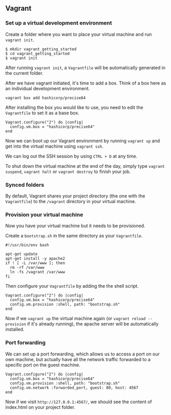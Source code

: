 ## Vagrant

### Set up a virtual development environment

Create a folder where you want to place your virtual machine and run `vagrant init`.

```
$ mkdir vagrant_getting_started
$ cd vagrant_getting_started
$ vagrant init
```

After running `vagrant init`, a `Vagrantfile` will be automatically generated in the current folder.

After we have vagrant initiated, it's time to add a box. Think of a box here as an individual development environment.

```
vagrant box add hashicorp/precise64
```

After installing the box you would like to use, you need to edit the `Vagrantfile` to set it as a base box.

```
Vagrant.configure("2") do |config|
  config.vm.box = "hashicorp/precise64"
end
```

Now we can boot up our Vagrant environment by running `vagrant up` and get into the virtual machine using `vagrant ssh`.

We can log out the SSH session by using `CTRL + D` at any time.

To shut down the virtual machine at the end of the day, simply type `vagrant suspend`, `vagrant halt` or `vagrant destroy` to finish your job.

### Synced folders

By default, Vagrant shares your project directory (the one with the `Vagrantfile`) to the `/vagrant` directory in your virtual machine.

### Provision your virtual machine

Now you have your virtual machine but it needs to be provisioned.

Create a `bootstrap.sh` in the same directory as your `Vagrantfile`.

```
#!/usr/bin/env bash

apt-get update
apt-get install -y apache2
if ! [ -L /var/www ]; then
  rm -rf /var/www
  ln -fs /vagrant /var/www
fi
```

Then configure your `Vagrantfile` by adding the the shell script.

```
Vagrant.configure("2") do |config|
  config.vm.box = "hashicorp/precise64"
  config.vm.provision :shell, path: "bootstrap.sh"
end
```

Now if we `vagrant up` the virtual machine again (or `vagrant reload --provision` if it's already running), the apache server will be automatically installed.

### Port forwarding

We can set up a port forwarding, which allows us to access a port on our own machine, but actually have all the network traffic forwarded to a specific port on the guest machine.

```
Vagrant.configure("2") do |config|
  config.vm.box = "hashicorp/precise64"
  config.vm.provision :shell, path: "bootstrap.sh"
  config.vm.network :forwarded_port, guest: 80, host: 4567
end
```

Now if we visit `http://127.0.0.1:4567/`, we should see the content of index.html on your project folder.
